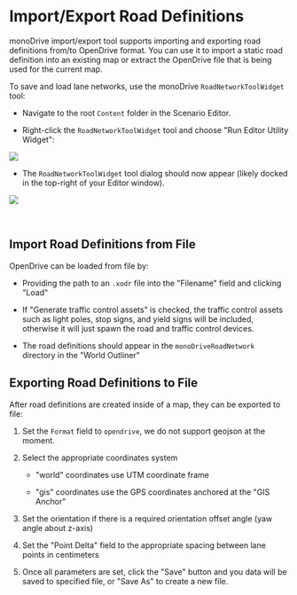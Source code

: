 # Import/Export Road Definitions

monoDrive import/export tool supports importing and exporting road definitions from/to OpenDrive format. You can use it to import a static road definition into an existing map or extract the OpenDrive file that is being used for the current map.

To save and load lane networks, use the monoDrive `RoadNetworkToolWidget` tool:

* Navigate to the root `Content` folder in the Scenario Editor. 

* Right-click the `RoadNetworkToolWidget` tool and choose "Run Editor Utility Widget":

<div class="img_container">
  <img class='wide_img' src="../imgs/lane_export_tool2.png"/>
</div>

* The `RoadNetworkToolWidget` tool dialog should now appear (likely docked in the top-right 
of your Editor window).

<div class="img_container">
  <img class='wide_img' src="../imgs/road_import.png"/>
</div>

<p>&nbsp;</p>

## Import Road Definitions from File

OpenDrive can be loaded from file by: 

* Providing the path to an `.xodr` file into the "Filename" field and clicking "Load"

* If "Generate traffic control assets" is checked, the traffic control assets such as light poles, stop signs, and yield signs will be included, otherwise it will just spawn the road and traffic control devices. 

* The road definitions should appear in the `monoDriveRoadNetwork` directory in the "World Outliner"


## Exporting Road Definitions to File

After road definitions are created inside of a map, they can be exported to file:

1. Set the `Format` field to `opendrive`, we do not support geojson at the moment.

1. Select the appropriate coordinates system 

    - "world" coordinates use UTM coordinate frame

    - "gis" coordinates use the GPS coordinates anchored at the "GIS Anchor"

1. Set the orientation if there is a required orientation offset angle (yaw angle about z-axis)

1. Set the "Point Delta" field to the appropriate spacing between lane points in centimeters

1. Once all parameters are set, click the "Save" button and you data will be saved to specified file, or "Save As" to create a new file. 

<p>&nbsp;</p>